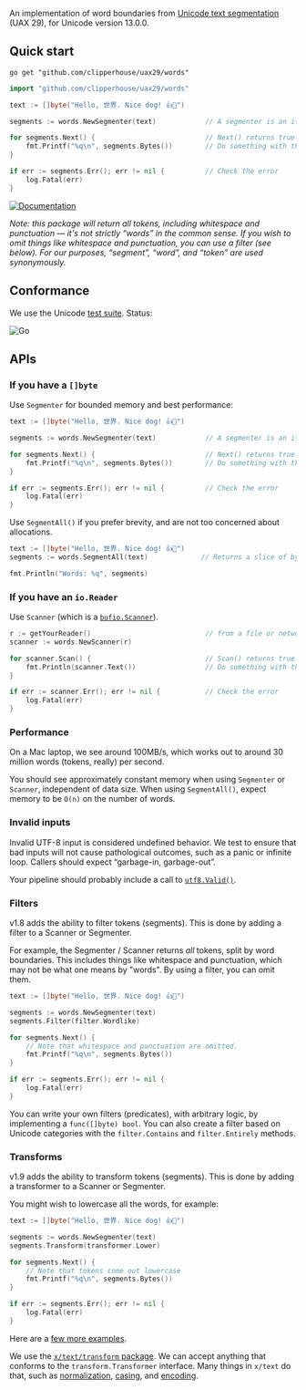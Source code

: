 An implementation of word boundaries from [Unicode text segmentation](https://unicode.org/reports/tr29/#Grapheme_Cluster_Boundaries) (UAX 29), for Unicode version 13.0.0.

## Quick start

```
go get "github.com/clipperhouse/uax29/words"
```

```go
import "github.com/clipperhouse/uax29/words"

text := []byte("Hello, 世界. Nice dog! 👍🐶")

segments := words.NewSegmenter(text)            // A segmenter is an iterator over the words

for segments.Next() {                           // Next() returns true until end of data or error
	fmt.Printf("%q\n", segments.Bytes())        // Do something with the current token
}

if err := segments.Err(); err != nil {          // Check the error
	log.Fatal(err)
}
```

[![Documentation](https://pkg.go.dev/badge/github.com/clipperhouse/uax29/words.svg)](https://pkg.go.dev/github.com/clipperhouse/uax29/words)

_Note: this package will return all tokens, including whitespace and punctuation — it's not strictly “words” in the common sense. If you wish to omit things like whitespace and punctuation, you can use a filter (see below). For our purposes, “segment”, “word”, and “token” are used synonymously._

## Conformance

We use the Unicode [test suite](https://unicode.org/reports/tr41/tr41-26.html#Tests29). Status:

![Go](https://github.com/clipperhouse/uax29/workflows/Go/badge.svg)

## APIs

### If you have a `[]byte`

Use `Segmenter` for bounded memory and best performance:

```go
text := []byte("Hello, 世界. Nice dog! 👍🐶")

segments := words.NewSegmenter(text)            // A segmenter is an iterator over the words

for segments.Next() {                           // Next() returns true until end of data or error
	fmt.Printf("%q\n", segments.Bytes())        // Do something with the current word
}

if err := segments.Err(); err != nil {          // Check the error
	log.Fatal(err)
}
```

Use `SegmentAll()` if you prefer brevity, and are not too concerned about allocations.

```go
text := []byte("Hello, 世界. Nice dog! 👍🐶")
segments := words.SegmentAll(text)             // Returns a slice of byte slices; each slice is a word

fmt.Println("Words: %q", segments)
```

### If you have an `io.Reader`

Use `Scanner` (which is a [`bufio.Scanner`](https://pkg.go.dev/bufio#Scanner)).

```go
r := getYourReader()                            // from a file or network maybe
scanner := words.NewScanner(r)

for scanner.Scan() {                            // Scan() returns true until error or EOF
	fmt.Println(scanner.Text())                 // Do something with the current word
}

if err := scanner.Err(); err != nil {           // Check the error
	log.Fatal(err)
}
```

### Performance

On a Mac laptop, we see around 100MB/s, which works out to around 30 million words (tokens, really) per second.

You should see approximately constant memory when using `Segmenter` or `Scanner`, independent of data size. When using `SegmentAll()`, expect memory to be `O(n)` on the number of words.

### Invalid inputs

Invalid UTF-8 input is considered undefined behavior. We test to ensure that bad inputs will not cause pathological outcomes, such as a panic or infinite loop. Callers should expect “garbage-in, garbage-out”.

Your pipeline should probably include a call to [`utf8.Valid()`](https://pkg.go.dev/unicode/utf8#Valid).

### Filters

v1.8 adds the ability to filter tokens (segments). This is done by adding a filter to a Scanner or Segmenter.

For example, the Segmenter / Scanner returns _all_ tokens, split by word boundaries. This includes things like whitespace and punctuation, which may not be what one means by "words". By using a filter, you can omit them.

```go
text := []byte("Hello, 世界. Nice dog! 👍🐶")

segments := words.NewSegmenter(text)
segments.Filter(filter.Wordlike)

for segments.Next() {
	// Note that whitespace and punctuation are omitted.
	fmt.Printf("%q\n", segments.Bytes())
}

if err := segments.Err(); err != nil {
	log.Fatal(err)
}
```

You can write your own filters (predicates), with arbitrary logic, by implementing a `func([]byte) bool`. You can also create a filter based on Unicode categories with the `filter.Contains` and `filter.Entirely` methods.

### Transforms

v1.9 adds the ability to transform tokens (segments). This is done by adding a transformer to a Scanner or Segmenter.

You might wish to lowercase all the words, for example:

```go
text := []byte("Hello, 世界. Nice dog! 👍🐶")

segments := words.NewSegmenter(text)
segments.Transform(transformer.Lower)

for segments.Next() {
	// Note that tokens come out lowercase
	fmt.Printf("%q\n", segments.Bytes())
}

if err := segments.Err(); err != nil {
	log.Fatal(err)
}
```

Here are a [few more examples](https://pkg.go.dev/github.com/clipperhouse/uax29/iterators/transformer).

We use the [`x/text/transform` package](https://pkg.go.dev/golang.org/x/text/transform). We can accept anything that conforms to the `transform.Transformer` interface. Many things in `x/text` do that, such as [normalization](https://pkg.go.dev/golang.org/x/text/unicode/norm), [casing](https://pkg.go.dev/golang.org/x/text/cases), and [encoding](https://pkg.go.dev/golang.org/x/text/encoding).